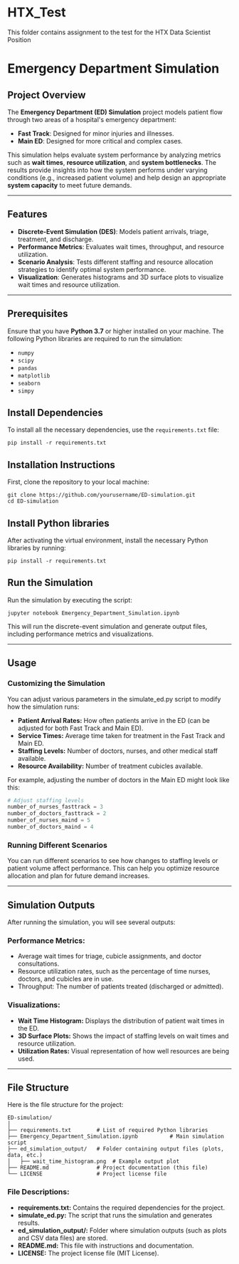# HTX_Test
This folder contains assignment to the test for the HTX Data Scientist Position

# Emergency Department Simulation

## Project Overview

The **Emergency Department (ED) Simulation** project models patient flow through two areas of a hospital's emergency department:

- **Fast Track**: Designed for minor injuries and illnesses.
- **Main ED**: Designed for more critical and complex cases.

This simulation helps evaluate system performance by analyzing metrics such as **wait times**, **resource utilization**, and **system bottlenecks**. The results provide insights into how the system performs under varying conditions (e.g., increased patient volume) and help design an appropriate **system capacity** to meet future demands.

---

## Features

- **Discrete-Event Simulation (DES)**: Models patient arrivals, triage, treatment, and discharge.
- **Performance Metrics**: Evaluates wait times, throughput, and resource utilization.
- **Scenario Analysis**: Tests different staffing and resource allocation strategies to identify optimal system performance.
- **Visualization**: Generates histograms and 3D surface plots to visualize wait times and resource utilization.

---

## Prerequisites

Ensure that you have **Python 3.7** or higher installed on your machine. The following Python libraries are required to run the simulation:

- `numpy`
- `scipy`
- `pandas`
- `matplotlib`
- `seaborn`
- `simpy`



## Install Dependencies

To install all the necessary dependencies, use the `requirements.txt` file:

`pip install -r requirements.txt`

## Installation Instructions

First, clone the repository to your local 
machine:

```
git clone https://github.com/yourusername/ED-simulation.git
cd ED-simulation
```

## Install Python libraries

After activating the virtual environment, install the necessary Python libraries by running:

```
pip install -r requirements.txt
```

## Run the Simulation

Run the simulation by executing the script:

```
jupyter notebook Emergency_Department_Simulation.ipynb

```

This will run the discrete-event simulation and generate output files, including performance metrics and visualizations.

---

## Usage

### Customizing the Simulation

You can adjust various parameters in the simulate_ed.py script to modify how the simulation runs:

- **Patient Arrival Rates:** How often patients arrive in the ED (can be adjusted for both Fast Track and Main ED).
- **Service Times:** Average time taken for treatment in the Fast Track and Main ED.
- **Staffing Levels:** Number of doctors, nurses, and other medical staff available.
- **Resource Availability:** Number of treatment cubicles available.

For example, adjusting the number of doctors in the Main ED might look like this:

```python
# Adjust staffing levels
number_of_nurses_fasttrack = 3
number_of_doctors_fasttrack = 2
number_of_nurses_maind = 5
number_of_doctors_maind = 4
```

### Running Different Scenarios

You can run different scenarios to see how changes to staffing levels or patient volume affect performance. This can help you optimize resource allocation and plan for future demand increases.

---

## Simulation Outputs

After running the simulation, you will see several outputs:

### Performance Metrics:
- Average wait times for triage, cubicle assignments, and doctor consultations.
- Resource utilization rates, such as the percentage of time nurses, doctors, and cubicles are in use.
- Throughput: The number of patients treated (discharged or admitted).

### Visualizations:
- **Wait Time Histogram:** Displays the distribution of patient wait times in the ED.
- **3D Surface Plots:** Shows the impact of staffing levels on wait times and resource utilization.
- **Utilization Rates:** Visual representation of how well resources are being used.

---

## File Structure

Here is the file structure for the project:

```
ED-simulation/
│
├── requirements.txt        # List of required Python libraries
├── Emergency_Department_Simulation.ipynb          # Main simulation script
├── ed_simulation_output/   # Folder containing output files (plots, data, etc.)
│   ├── wait_time_histogram.png  # Example output plot
├── README.md               # Project documentation (this file)
└── LICENSE                 # Project license file
```

### File Descriptions:
- **requirements.txt:** Contains the required dependencies for the project.
- **simulate_ed.py:** The script that runs the simulation and generates results.
- **ed_simulation_output/:** Folder where simulation outputs (such as plots and CSV data files) are stored.
- **README.md:** This file with instructions and documentation.
- **LICENSE:** The project license file (MIT License).
